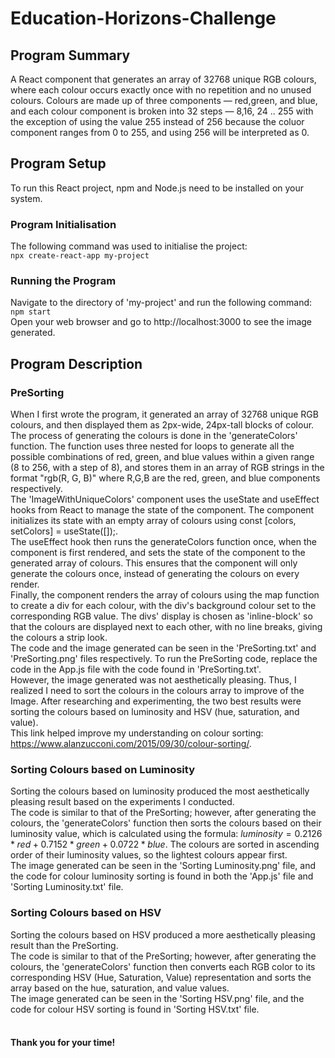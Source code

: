 # Education-Horizons-Challenge
## Program Summary
A React component that generates an array of 32768 unique RGB colours, where each colour occurs exactly once with no repetition and no unused colours. Colours are made up of three components — red,green, and blue, and each colour component is broken into 32 steps — 8,16, 24 .. 255 with the exception of using the value 255 instead of 256 because the coluor component ranges from 0 to 255, and using 256 will be interpreted as 0.
## Program Setup
To run this React project, npm and Node.js need to be installed on your system.
### Program Initialisation
The following command was used to initialise the project: <br /> `npx create-react-app my-project` <br />
### Running the Program
Navigate to the directory of 'my-project' and run the following command: `npm start` <br />
Open your web browser and go to http://localhost:3000 to see the image generated.
## Program Description
### PreSorting
When I first wrote the program,  it generated an array of 32768 unique RGB colours, and then displayed them as 2px-wide, 24px-tall blocks of colour. <br />
The process of generating the colours is done in the 'generateColors' function. The function uses three nested for loops to generate all the possible combinations of red, green, and blue values within a given range (8 to 256, with a step of 8), and stores them in an array of RGB strings in the format "rgb(R, G, B)" where R,G,B are the red, green, and blue components respectively. <br />
The 'ImageWithUniqueColors' component uses the useState and useEffect hooks from React to manage the state of the component. The component initializes its state with an empty array of colours using const [colors, setColors] = useState([]);. <br />
The useEffect hook then runs the generateColors function once, when the component is first rendered, and sets the state of the component to the generated array of colours. This ensures that the component will only generate the colours once, instead of generating the colours on every render. <br />
Finally, the component renders the array of colours using the map function to create a div for each colour, with the div's background colour set to the corresponding RGB value. The divs' display is chosen as 'inline-block' so that the colours are displayed next to each other, with no line breaks, giving the colours a strip look. <br />
The code and the image generated can be seen in the 'PreSorting.txt' and 'PreSorting.png' files respectively. To run the PreSorting code, replace the code in the App.js file with the code found in 'PreSorting.txt'. <br />
However, the image generated was not aesthetically pleasing. Thus, I realized I need to sort the colours in the colours array to improve of the Image.
After researching and experimenting, the two best results were sorting the colours based on luminosity and HSV (hue, saturation, and value). <br />
This link helped improve my understanding on colour sorting: https://www.alanzucconi.com/2015/09/30/colour-sorting/.
### Sorting Colours based on Luminosity
Sorting the colours based on luminosity produced the most aesthetically pleasing result based on the experiments I conducted. <br />
The code is similar to that of the PreSorting; however, after generating the colours, the 'generateColors' function then sorts the colours based on their luminosity value, which is calculated using the formula: $luminosity = 0.2126 * red + 0.7152 * green + 0.0722 * blue$. The colours are sorted in ascending order of their luminosity values, so the lightest colours appear first. <br />
The image generated can be seen in the 'Sorting Luminosity.png' file, and the code for colour luminosity sorting is found in both the 'App.js' file and 'Sorting Luminosity.txt' file.
### Sorting Colours based on HSV
Sorting the colours based on HSV produced a more aesthetically pleasing result than the PreSorting. <br />
The code is similar to that of the PreSorting; however, after generating the colours, the 'generateColors' function then converts each RGB color to its corresponding HSV (Hue, Saturation, Value) representation and sorts the array based on the hue, saturation, and value values. <br />
The image generated can be seen in the 'Sorting HSV.png' file, and the code for colour HSV sorting is found in 'Sorting HSV.txt' file.
<br />
<br />
#### Thank you for your time!
